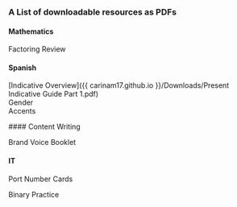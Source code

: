 ### A List of downloadable resources as PDFs



#### Mathematics

Factoring Review


#### Spanish


<dl>
  <dt> [Indicative Overview]({{ carinam17.github.io }}/Downloads/Present Indicative Guide Part 1.pdf)</dt>
  <dt> Gender </dt>
  <dt> Accents </dt>
</dl>
#### Content Writing

Brand Voice Booklet



#### IT 

Port Number Cards

Binary Practice



